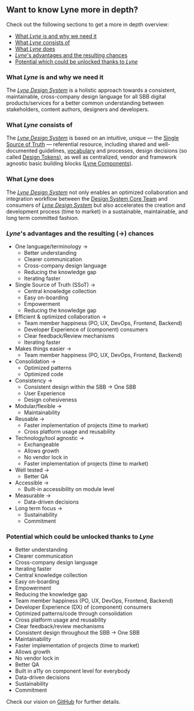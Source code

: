 ## Want to know Lyne more in depth?

Check out the following sections to get a more in depth overview:

- [What *Lyne* is and why we need it](#what-lyne-is-and-why-we-need-it)
- [What *Lyne* consists of](#what-lyne-consists-of)
- [What *Lyne* does](#what-lyne-does)
- [*Lyne*'s advantages and the resulting chances](#lynes-advantages-and-the-resulting--chances)
- [Potential which could be unlocked thanks to *Lyne*](#potential-which-could-be-unlocked-thanks-to-lyne)

### What *Lyne* is and why we need it
The *[Lyne Design System](./02-vocabulary.mdx#lyne)* is a holistic approach towards a consistent, maintainable, cross-company design language for all SBB digital products/services for a better common understanding between stakeholders, content authors, designers and developers.

### What *Lyne* consists of
The *[Lyne Design System](./02-vocabulary.mdx#lyne)* is based on an intuitive, unique — the [Single Source of Truth](./02-vocabulary.mdx#ingle-source-of-truth) — referential resource, including shared and well-documented guidelines, [vocabulary](./02-vocabulary.mdx) and processes, design decisions (so called [Design Tokens](./02-vocabulary.mdx#design-token)), as well as centralized, vendor and framework agnostic basic building blocks ([Lyne Components](./02-vocabulary.mdx#lyne-components)).

### What *Lyne* does
The *[Lyne Design System](./02-vocabulary.mdx#lyne)* not only enables an optimized collaboration and integration workflow between the [Design System Core Team](./02-vocabulary.mdx#design-system-core-team) and consumers of *[Lyne Design System](./02-vocabulary.mdx#lyne)* but also accelerates the creation and development process (time to market) in a sustainable, maintainable, and long term committed fashion.

### *Lyne*'s advantages and the resulting (→) chances
- One language/terminology →
    - Better understanding
    - Clearer communication
    - Cross-company design language
    - Reducing the knowledge gap
    - Iterating faster
- Single Source of Truth (SSoT) →
    - Central knowledge collection 
    - Easy on-boarding
    - Empowerment
    - Reducing the knowledge gap
- Efficient & optimized collaboration → 
    - Team member happiness (PO, UX, DevOps, Frontend, Backend)
    - Developer Experience of (component) consumers
    - Clear feedback/Review mechanisms
    - Iterating faster
- Makes things easier →
    - Team member happiness (PO, UX, DevOps, Frontend, Backend)
- Consolidation →
    - Optimized patterns
    - Optimized code
- Consistency →
    - Consistent design within the SBB → One SBB
    - User Experience
    - Design cohesiveness
- Modular/flexible →
    - Maintainability
- Reusable →
    - Faster implementation of projects (time to market)
    - Cross platform usage and reusability
- Technology/tool agnostic →
    - Exchangeable
    - Allows growth
    - No vendor lock in
    - Faster implementation of projects (time to market)
- Well tested →
    - Better QA
- Accessible →
    - Built-in accessibility on module level
- Measurable →
    - Data-driven decisions
- Long term focus →
    - Sustainability 
    - Commitment

### Potential which could be unlocked thanks to *Lyne*
- Better understanding
- Clearer communication
- Cross-company design language
- Iterating faster
- Central knowledge collection 
- Easy on-boarding
- Empowerment
- Reducing the knowledge gap
- Team member happiness (PO, UX, DevOps, Frontend, Backend)
- Developer Experience (DX) of (component) consumers
- Optimized patterns/code through consolidation
- Cross platform usage and reusability
- Clear feedback/review mechanisms
- Consistent design throughout the SBB → One SBB
- Maintainability
- Faster implementation of projects (time to market)
- Allows growth
- No vendor lock in
- Better QA
- Built in a11y on component level for everybody
- Data-driven decisions
- Sustainability
- Commitment

Check our vision on [GitHub](https://github.com/lyne-design-system/lyne/blob/master/docs/VISION.md) for further details.